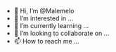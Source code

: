 - 👋 Hi, I’m @Malemelo
- 👀 I’m interested in ...
- 🌱 I’m currently learning ...
- 💞️ I’m looking to collaborate on ...
- 📫 How to reach me ...

<!---
Malemelo/Malemelo is a ✨ special ✨ repository because its `README.md` (this file) appears on your GitHub profile.
You can click the Preview link to take a look at your changes.
--->
